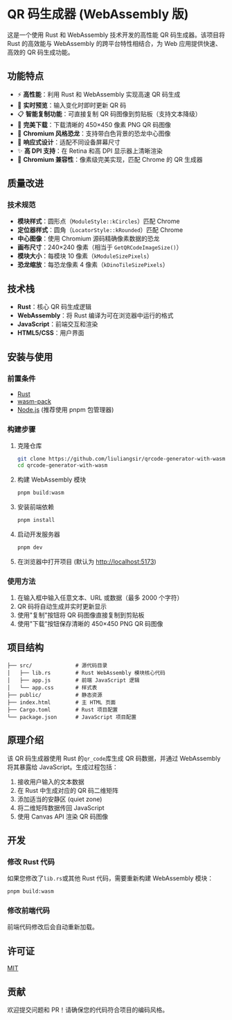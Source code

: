 # QR 码生成器 (WebAssembly 版)

这是一个使用 Rust 和 WebAssembly 技术开发的高性能 QR 码生成器。该项目将 Rust 的高效能与 WebAssembly 的跨平台特性相结合，为 Web 应用提供快速、高效的 QR 码生成功能。

## 功能特点

- ⚡️ **高性能**：利用 Rust 和 WebAssembly 实现高速 QR 码生成
- 🔄 **实时预览**：输入变化时即时更新 QR 码
- 📋 **智能复制功能**：可直接复制 QR 码图像到剪贴板（支持文本降级）
- 💾 **完美下载**：下载清晰的 450×450 像素 PNG QR 码图像
- 🦖 **Chromium 风格恐龙**：支持带白色背景的恐龙中心图像
- 📱 **响应式设计**：适配不同设备屏幕尺寸
- ✨ **高 DPI 支持**：在 Retina 和高 DPI 显示器上清晰渲染
- 🎯 **Chromium 兼容性**：像素级完美实现，匹配 Chrome 的 QR 生成器

## 质量改进

### 技术规范

- **模块样式**：圆形点（`ModuleStyle::kCircles`）匹配 Chrome
- **定位器样式**：圆角（`LocatorStyle::kRounded`）匹配 Chrome
- **中心图像**：使用 Chromium 源码精确像素数据的恐龙
- **画布尺寸**：240×240 像素（相当于 `GetQRCodeImageSize()`）
- **模块大小**：每模块 10 像素（`kModuleSizePixels`）
- **恐龙缩放**：每恐龙像素 4 像素（`kDinoTileSizePixels`）

## 技术栈

- **Rust**：核心 QR 码生成逻辑
- **WebAssembly**：将 Rust 编译为可在浏览器中运行的格式
- **JavaScript**：前端交互和渲染
- **HTML5/CSS**：用户界面

## 安装与使用

### 前置条件

- [Rust](https://www.rust-lang.org/tools/install)
- [wasm-pack](https://rustwasm.github.io/wasm-pack/installer/)
- [Node.js](https://nodejs.org/) (推荐使用 pnpm 包管理器)

### 构建步骤

1. 克隆仓库

   ```bash
   git clone https://github.com/liuliangsir/qrcode-generator-with-wasm.git
   cd qrcode-generator-with-wasm
   ```

2. 构建 WebAssembly 模块

   ```bash
   pnpm build:wasm
   ```

3. 安装前端依赖

   ```bash
   pnpm install
   ```

4. 启动开发服务器

   ```bash
   pnpm dev
   ```

5. 在浏览器中打开项目 (默认为 <http://localhost:5173>)

### 使用方法

1. 在输入框中输入任意文本、URL 或数据（最多 2000 个字符）
2. QR 码将自动生成并实时更新显示
3. 使用"复制"按钮将 QR 码图像直接复制到剪贴板
4. 使用"下载"按钮保存清晰的 450×450 PNG QR 码图像

## 项目结构

```text
├── src/              # 源代码目录
│   ├── lib.rs        # Rust WebAssembly 模块核心代码
│   ├── app.js        # 前端 JavaScript 逻辑
│   └── app.css       # 样式表
├── public/           # 静态资源
├── index.html        # 主 HTML 页面
├── Cargo.toml        # Rust 项目配置
└── package.json      # JavaScript 项目配置
```

## 原理介绍

该 QR 码生成器使用 Rust 的`qr_code`库生成 QR 码数据，并通过 WebAssembly 将其暴露给 JavaScript。生成过程包括：

1. 接收用户输入的文本数据
2. 在 Rust 中生成对应的 QR 码二维矩阵
3. 添加适当的安静区 (quiet zone)
4. 将二维矩阵数据传回 JavaScript
5. 使用 Canvas API 渲染 QR 码图像

## 开发

### 修改 Rust 代码

如果您修改了`lib.rs`或其他 Rust 代码，需要重新构建 WebAssembly 模块：

```bash
pnpm build:wasm
```

### 修改前端代码

前端代码修改后会自动重新加载。

## 许可证

[MIT](LICENSE)

## 贡献

欢迎提交问题和 PR！请确保您的代码符合项目的编码风格。
